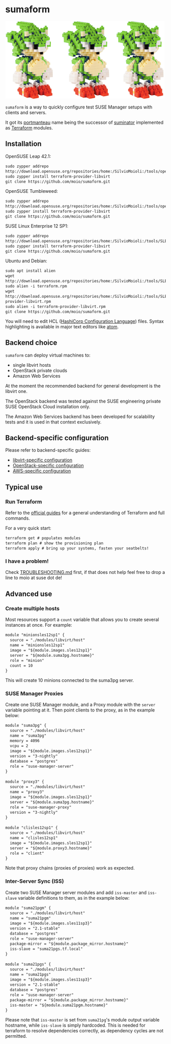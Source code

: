 # sumaform

![Sumicform, a green hedgehog made of bricks, sumaform's mascot](help/sumicform.png)

`sumaform` is a way to quickly configure test SUSE Manager setups with clients and servers.

It got its [portmanteau](https://en.wikipedia.org/wiki/Portmanteau) name being the successor of [suminator](https://github.com/SUSE/suminator/) implemented as [Terraform](https://www.terraform.io/) modules.

## Installation

OpenSUSE Leap 42.1:
```
sudo zypper addrepo http://download.opensuse.org/repositories/home:/SilvioMoioli:/tools/openSUSE_Leap_42.1/home:SilvioMoioli:tools.repo
sudo zypper install terraform-provider-libvirt
git clone https://github.com/moio/sumaform.git
```

OpenSUSE Tumbleweed:
```
sudo zypper addrepo http://download.opensuse.org/repositories/home:/SilvioMoioli:/tools/openSUSE_Tumbleweed/home:SilvioMoioli:tools.repo
sudo zypper install terraform-provider-libvirt
git clone https://github.com/moio/sumaform.git
```

SUSE Linux Enterprise 12 SP1:
```
sudo zypper addrepo http://download.opensuse.org/repositories/home:/SilvioMoioli:/tools/SLE_12_SP1/home:SilvioMoioli:tools.repo
sudo zypper install terraform-provider-libvirt
git clone https://github.com/moio/sumaform.git
```

Ubuntu and Debian:
```
sudo apt install alien
wget http://download.opensuse.org/repositories/home:/SilvioMoioli:/tools/SLE_12_SP1/x86_64/terraform.rpm
sudo alien -i terraform.rpm
wget http://download.opensuse.org/repositories/home:/SilvioMoioli:/tools/SLE_12_SP1/x86_64/terraform-provider-libvirt.rpm
sudo alien -i terraform-provider-libvirt.rpm
git clone https://github.com/moio/sumaform.git
```

You will need to edit HCL ([HashiCorp Configuration Language](https://github.com/hashicorp/hcl)) files. Syntax highlighting is available in major text editors like [atom](https://atom.io/packages/language-hcl).

## Backend choice

`sumaform` can deploy virtual machines to:
 - single libvirt hosts
 - OpenStack private clouds
 - Amazon Web Services

At the moment the recommended backend for general development is the libvirt one.

The OpenStack backend was tested against the SUSE engineering private SUSE OpenStack Cloud installation only.

The Amazon Web Services backend has been developed for scalability tests and it is used in that context exclusively.

## Backend-specific configuration

Please refer to backend-specific guides:
 * [libvirt-specific configuration](modules/libvirt/README.md)
 * [OpenStack-specific configuration](modules/openstack/README.md)
 * [AWS-specific configuration](modules/aws/README.md)

## Typical use

### Run Terraform

Refer to the [official guides](https://www.terraform.io/docs/index.html) for a general understanding of Terraform and full commands.

For a very quick start:
```
terraform get # populates modules
terraform plan # show the provisioning plan
terraform apply # bring up your systems, fasten your seatbelts!
```

### I have a problem!

Check [TROUBLESHOOTING.md](TROUBLESHOOTING.md) first, if that does not help feel free to drop a line to moio at suse dot de!

## Advanced use

### Create multiple hosts

Most resources support a `count` variable that allows you to create several instances at once. For example:

```
module "minionsles12sp1" {
  source = "./modules/libvirt/host"
  name = "minionsles12sp1"
  image = "${module.images.sles12sp1}"
  server = "${module.suma3pg.hostname}"
  role = "minion"
  count = 10
}
```

This will create 10 minions connected to the suma3pg server.

### SUSE Manager Proxies

Create one SUSE Manager module, and a Proxy module with the `server` variable pointing at it. Then point clients to the proxy, as in the example below:

```
module "suma3pg" {
  source = "./modules/libvirt/host"
  name = "suma3pg"
  memory = 4096
  vcpu = 2
  image = "${module.images.sles12sp1}"
  version = "3-nightly"
  database = "postgres"
  role = "suse-manager-server"
}

module "proxy3" {
  source = "./modules/libvirt/host"
  name = "proxy3"
  image = "${module.images.sles12sp1}"
  server = "${module.suma3pg.hostname}"
  role = "suse-manager-proxy"
  version = "3-nightly"
}

module "clisles12sp1" {
  source = "./modules/libvirt/host"
  name = "clisles12sp1"
  image = "${module.images.sles12sp1}"
  server = "${module.proxy3.hostname}"
  role = "client"
}
```

Note that proxy chains (proxies of proxies) work as expected.

### Inter-Server Sync (ISS)

Create two SUSE Manager server modules and add `iss-master` and `iss-slave` variable definitions to them, as in the example below:

```
module "suma21pgm" {
  source = "./modules/libvirt/host"
  name = "suma21pgm"
  image = "${module.images.sles11sp3}"
  version = "2.1-stable"
  database = "postgres"
  role = "suse-manager-server"
  package-mirror = "${module.package_mirror.hostname}"
  iss-slave = "suma21pgs.tf.local"
}

module "suma21pgs" {
  source = "./modules/libvirt/host"
  name = "suma21pgs"
  image = "${module.images.sles11sp3}"
  version = "2.1-stable"
  database = "postgres"
  role = "suse-manager-server"
  package-mirror = "${module.package_mirror.hostname}"
  iss-master = "${module.suma21pgm.hostname}"
}
```

Please note that `iss-master` is set from `suma21pg`'s module output variable hostname, while `iss-slave` is simply hardcoded. This is needed for terraform to resolve dependencies correctly, as dependency cycles are not permitted.
